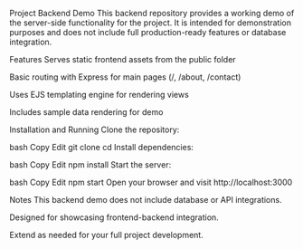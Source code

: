 Project Backend Demo
This backend repository provides a working demo of the server-side functionality for the project. It is intended for demonstration purposes and does not include full production-ready features or database integration.

Features
Serves static frontend assets from the public folder

Basic routing with Express for main pages (/, /about, /contact)

Uses EJS templating engine for rendering views

Includes sample data rendering for demo

Installation and Running
Clone the repository:

bash
Copy
Edit
git clone <repo-url>
cd <repo-folder>
Install dependencies:

bash
Copy
Edit
npm install
Start the server:

bash
Copy
Edit
npm start
Open your browser and visit http://localhost:3000

Notes
This backend demo does not include database or API integrations.

Designed for showcasing frontend-backend integration.

Extend as needed for your full project development.
